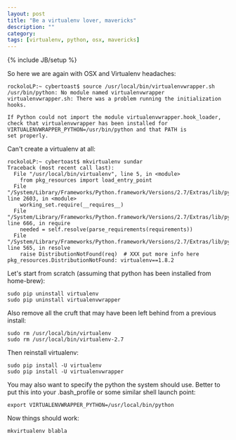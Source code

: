 ```yaml
---
layout: post
title: "Be a virtualenv lover, mavericks"
description: ""
category: 
tags: [virtualenv, python, osx, mavericks]
---
```

{% include JB/setup %}

So here we are again with OSX and Virtualenv headaches:

	rockoloLP:~ cybertoast$ source /usr/local/bin/virtualenvwrapper.sh 
	/usr/bin/python: No module named virtualenvwrapper
	virtualenvwrapper.sh: There was a problem running the initialization hooks. 

	If Python could not import the module virtualenvwrapper.hook_loader,
	check that virtualenvwrapper has been installed for
	VIRTUALENVWRAPPER_PYTHON=/usr/bin/python and that PATH is
	set properly.

Can't create a virtualenv at all:

	rockoloLP:~ cybertoast$ mkvirtualenv sundar
	Traceback (most recent call last):
	  File "/usr/local/bin/virtualenv", line 5, in <module>
	    from pkg_resources import load_entry_point
	  File "/System/Library/Frameworks/Python.framework/Versions/2.7/Extras/lib/python/pkg_resources.py", line 2603, in <module>
	    working_set.require(__requires__)
	  File "/System/Library/Frameworks/Python.framework/Versions/2.7/Extras/lib/python/pkg_resources.py", line 666, in require
	    needed = self.resolve(parse_requirements(requirements))
	  File "/System/Library/Frameworks/Python.framework/Versions/2.7/Extras/lib/python/pkg_resources.py", line 565, in resolve
	    raise DistributionNotFound(req)  # XXX put more info here
	pkg_resources.DistributionNotFound: virtualenv==1.8.2

Let's start from scratch (assuming that python has been installed from home-brew):

	sudo pip uninstall virtualenv
	sudo pip uninstall virtualenvwrapper
	
Also remove all the cruft that may have been left behind from a previous install:

	sudo rm /usr/local/bin/virtualenv
	sudo rm /usr/local/bin/virtualenv-2.7
	
Then reinstall virtualenv:

	sudo pip install -U virtualenv
	sudo pip install -U virtualenvwrapper

You may also want to specify the python the system should use. Better to put this into 
your .bash_profile or some similar shell launch point:

	export VIRTUALENVWRAPPER_PYTHON=/usr/local/bin/python
	
Now things should work:

	mkvirtualenv blabla
	
